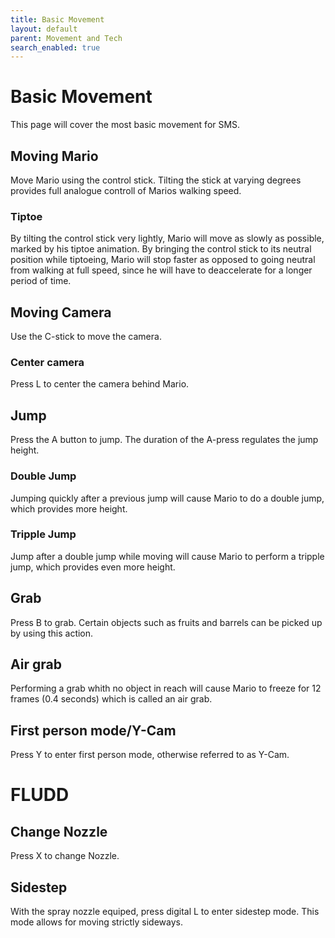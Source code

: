 ```yaml
---
title: Basic Movement
layout: default
parent: Movement and Tech
search_enabled: true
---
```

# Basic Movement
This page will cover the most basic movement for SMS.
## Moving Mario
Move Mario using the control stick. Tilting the stick at varying degrees provides full analogue controll of Marios walking speed. 

### Tiptoe
By tilting the control stick very lightly, Mario will move as slowly as possible, marked by his tiptoe animation. By bringing the control stick to its neutral position while tiptoeing, Mario will stop faster as opposed to going neutral from walking at full speed, since he will have to deaccelerate for a longer period of time.

## Moving Camera
Use the C-stick to move the camera.

### Center camera
Press L to center the camera behind Mario.

## Jump
Press the A button to jump. The duration of the A-press regulates the jump height.

### Double Jump
Jumping quickly after a previous jump will cause Mario to do a double jump, which provides more height. 

### Tripple Jump
Jump after a double jump while moving will cause Mario to perform a tripple jump, which provides even more height.

## Grab
Press B to grab. Certain objects such as fruits and barrels can be picked up by using this action.

## Air grab
Performing a grab whith no object in reach will cause Mario to freeze for 12 frames (0.4 seconds) which is called an air grab. 

## First person mode/Y-Cam
Press Y to enter first person mode, otherwise referred to as Y-Cam. 

# FLUDD

## Change Nozzle
Press X to change Nozzle.

## Sidestep
With the spray nozzle equiped, press digital L to enter sidestep mode. This mode  allows for moving strictly sideways. 